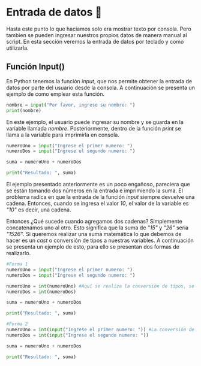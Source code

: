 # Entrada de datos 📝
Hasta este punto lo que haciamos solo era mostrar texto por consola. Pero tambien se pueden ingresar nuestros propios datos de manera manual al script. En esta sección veremos la entrada 
de datos por teclado y como utilizarla.

## Función Input()
En Python tenemos la función _input_, que nos permite obtener la entrada de datos por parte del usuario desde la consola. A continuación se presenta un ejemplo de como emplear esta función.

```python
nombre = input("Por favor, ingrese su nombre: ")
print(nombre)
```
En este ejemplo, el usuario puede ingresar su nombre y se guarda en la variable llamada _nombre_. Posteriormente, dentro de la función _print_ se llama a la variable para imprimirla en consola.

```python
numeroUno = input("Ingrese el primer numero: ")
numeroDos = input("Ingrese el segundo numero: ")

suma = numeroUno + numeroDos

print("Resultado: ", suma)
```
El ejemplo presentado anteriormente es un poco engañoso, pareciera que se están tomando dos números en la entrada e imprimiendo la suma. El problema radica en que la entrada de la función _input_ siempre devuelve una cadena. Entonces, cuando se ingresa el valor _10_, el valor de la variable es _"10"_ es decir, una cadena.

Entonces ¿Qué sucede cuando agregamos dos cadenas? Simplemente concatenamos uno al otro. Esto significa que la suma de _"15"_ y _"26"_ seria _"1526"_. Si queremos realizar una suma matemática lo que debemos de hacer es un _cast_ o conversión de tipos a nuestras variables. A continuación se presenta un ejemplo de esto, para ello se presentan dos formas de realizarlo.

```python
#Forma 1
numeroUno = input("Ingrese el primer numero: ")
numeroDos = input("Ingrese el segundo numero: ")

numeroUno = int(numeroUno) #Aquí se realiza la conversión de tipos, se le indica con la palabra clave "int" que la cadena se convertira a un entero
numeroDos = int(numeroDos)

suma = numeroUno + numeroDos

print("Resultado: ", suma)

#Forma 2
numeroUno = int(input("Ingrese el primer numero: ")) #La conversión de tipos se realiza de forma simultanea junto con la función "input"
numeroDos = int(input("Ingrese el segundo numero: "))

suma = numeroUno + numeroDos

print("Resultado: ", suma)
```
